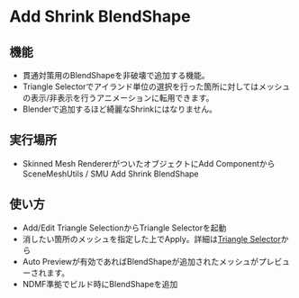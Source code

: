 # Add Shrink BlendShape

## 機能
- 貫通対策用のBlendShapeを非破壊で追加する機能。
- Triangle Selectorでアイランド単位の選択を行った箇所に対してはメッシュの表示/非表示を行うアニメーションに転用できます。
- Blenderで追加するほど綺麗なShrinkにはなりません。

## 実行場所
- Skinned Mesh RendererがついたオブジェクトにAdd ComponentからSceneMeshUtils / SMU Add Shrink BlendShape

## 使い方
- Add/Edit Triangle SelectionからTriangle Selectorを起動
- 消したい箇所のメッシュを指定した上でApply。詳細は[Triangle Selector](../TriangleSelector)から
- Auto Previewが有効であればBlendShapeが追加されたメッシュがプレビューされます。
- NDMF準拠でビルド時にBlendShapeを追加